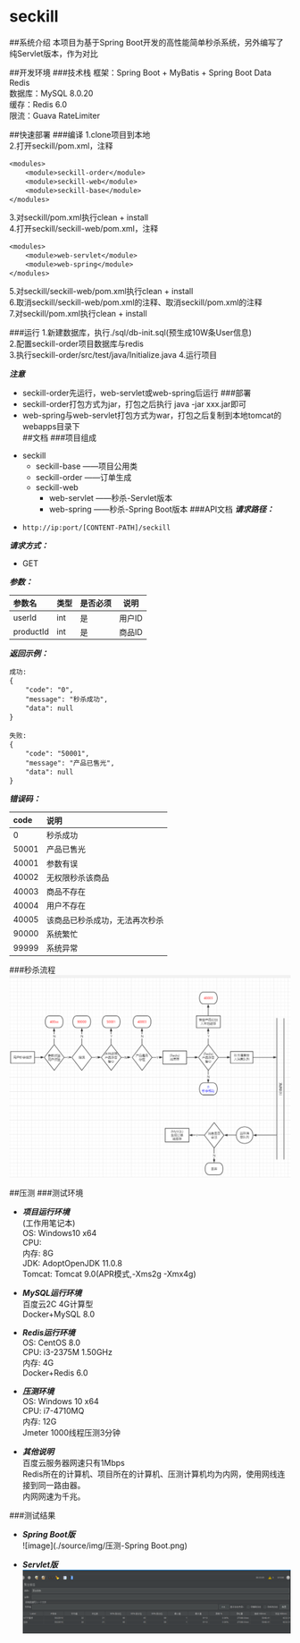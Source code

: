 # seckill
##系统介绍
本项目为基于Spring Boot开发的高性能简单秒杀系统，另外编写了纯Servlet版本，作为对比

##开发环境
###技术栈
框架：Spring Boot + MyBatis + Spring Boot Data Redis  
数据库：MySQL 8.0.20  
缓存：Redis 6.0  
限流：Guava RateLimiter

##快速部署
###编译
1.clone项目到本地  
2.打开seckill/pom.xml，注释  
```
<modules>
    <module>seckill-order</module>
    <module>seckill-web</module>
    <module>seckill-base</module>
</modules>
```
3.对seckill/pom.xml执行clean + install  
4.打开seckill/seckill-web/pom.xml，注释  
```
<modules>
    <module>web-servlet</module>
    <module>web-spring</module>
</modules>
```
5.对seckill/seckill-web/pom.xml执行clean + install  
6.取消seckill/seckill-web/pom.xml的注释、取消seckill/pom.xml的注释  
7.对seckill/pom.xml执行clean + install  

###运行
1.新建数据库，执行./sql/db-init.sql(预生成10W条User信息)  
2.配置seckill-order项目数据库与redis  
3.执行seckill-order/src/test/java/Initialize.java
4.运行项目  

___注意___
- seckill-order先运行，web-servlet或web-spring后运行
###部署
- seckill-order打包方式为jar，打包之后执行 java -jar xxx.jar即可  
- web-spring与web-servlet打包方式为war，打包之后复制到本地tomcat的webapps目录下  
##文档
###项目组成
* seckill
    * seckill-base ——项目公用类
    * seckill-order ——订单生成
    * seckill-web
        * web-servlet ——秒杀-Servlet版本
        * web-spring ——秒杀-Spring Boot版本
###API文档
___请求路径：___
- ` http://ip:port/[CONTENT-PATH]/seckill `  

___请求方式：___
- GET

___参数：___  

|参数名|类型|是否必须|说明|
|:-----  |:-----|:-----|-----|
|userId|int|是|用户ID|
|productId|int|是|商品ID|

___返回示例：___
```
成功:
{
    "code": "0",
    "message": "秒杀成功",
    "data": null
}

失败:
{
    "code": "50001",
    "message": "产品已售光",
    "data": null
}
```
___错误码：___  

|code|说明|
|:-----  |:-----|
|0|秒杀成功|
|50001|产品已售光|
|40001|参数有误|
|40002|无权限秒杀该商品|
|40003|商品不存在|
|40004|用户不存在|
|40005|该商品已秒杀成功，无法再次秒杀|
|90000|系统繁忙|
|99999|系统异常|
###秒杀流程
![image](./source/img/秒杀流程.png)

##压测
###测试环境
- ___项目运行环境___  
(工作用笔记本)  
OS: Windows10 x64  
CPU:   
内存: 8G  
JDK: AdoptOpenJDK 11.0.8  
Tomcat: Tomcat 9.0(APR模式,-Xms2g -Xmx4g)  

- ___MySQL运行环境___  
百度云2C 4G计算型  
Docker+MySQL 8.0

- ___Redis运行环境___  
OS: CentOS 8.0  
CPU: i3-2375M 1.50GHz  
内存: 4G  
Docker+Redis 6.0

- ___压测环境___  
OS: Windows 10 x64  
CPU: i7-4710MQ  
内存: 12G  
Jmeter  1000线程压测3分钟

- ___其他说明___  
百度云服务器网速只有1Mbps  
Redis所在的计算机、项目所在的计算机、压测计算机均为内网，使用网线连接到同一路由器。  
内网网速为千兆。

###测试结果
- ___Spring Boot版___  
![image](./source/img/压测-Spring Boot.png)  

- ___Servlet版___  
![image](./source/img/压测-Servlet.png)